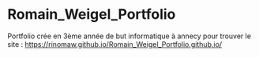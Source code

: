 # Romain_Weigel_Portfolio
Portfolio crée en 3ème année de but informatique à annecy
pour trouver le site : https://rinomaw.github.io/Romain_Weigel_Portfolio.github.io/
